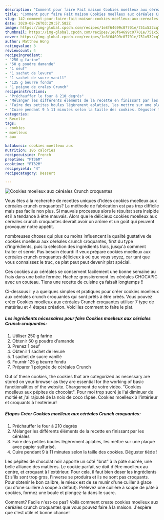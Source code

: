 ```yaml
---
description: "Comment pour faire Fait maison Cookies moelleux aux céréales Crunch croquantes"
title: "Comment pour faire Fait maison Cookies moelleux aux céréales Crunch croquantes"
slug: 142-comment-pour-faire-fait-maison-cookies-moelleux-aux-cereales-crunch-croquantes
date: 2020-08-26T03:29:57.582Z
image: https://img-global.cpcdn.com/recipes/1e8f64699c07701e/751x532cq70/cookies-moelleux-aux-cereales-crunch-croquantes-photo-principale-de-la-recette.jpg
thumbnail: https://img-global.cpcdn.com/recipes/1e8f64699c07701e/751x532cq70/cookies-moelleux-aux-cereales-crunch-croquantes-photo-principale-de-la-recette.jpg
cover: https://img-global.cpcdn.com/recipes/1e8f64699c07701e/751x532cq70/cookies-moelleux-aux-cereales-crunch-croquantes-photo-principale-de-la-recette.jpg
author: Matthew Wong
ratingvalue: 3
reviewcount: 4
recipeingredient:
- "250 g farine"
- "50 g poudre damande"
- "1 oeuf"
- "1 sachet de levure"
- "1 sachet de sucre vanill"
- "125 g beurre fondu"
- "1 poigne de crales Crunch"
recipeinstructions:
- "Préchauffer le four à 210 degrés"
- "Mélanger les différents éléments de la recette en finissant par les céréales"
- "Faire des petites boules légèrement aplaties, les mettre sur une plaque avec papier sulfurisé."
- "Cuire pendant 9 à 11 minutes selon la taille des cookies. Déguster tiède !"
categories:
- Recette
tags:
- cookies
- moelleux
- aux

katakunci: cookies moelleux aux 
nutrition: 186 calories
recipecuisine: French
preptime: "PT36M"
cooktime: "PT32M"
recipeyield: "4"
recipecategory: Dessert

---
```



![Cookies moelleux aux céréales Crunch croquantes](https://img-global.cpcdn.com/recipes/1e8f64699c07701e/751x532cq70/cookies-moelleux-aux-cereales-crunch-croquantes-photo-principale-de-la-recette.jpg)

Vous êtes à la recherche de recettes uniques d'idées cookies moelleux aux céréales crunch croquantes? La méthode de fabrication est pas trop difficile mais pas facile non plus. Si mauvais processus alors le résultat sera insipide et il a tendance à être mauvais. Alors que le délicieux cookies moelleux aux céréales crunch croquantes devrait avoir un arôme et un goût qui peuvent provoquer notre appétit.

nombreuses choses qui plus ou moins influencent la qualité gustative de cookies moelleux aux céréales crunch croquantes, first du type d'ingrédients, puis la sélection des ingrédients frais, jusqu'à comment traiter et servir. Pas besoin étourdi if veux prépare cookies moelleux aux céréales crunch croquantes délicieux à où que vous soyez, car tant que vous connaissez le truc, ce plat peut peut devenir plat spécial.

Ces cookies aux céréales se conservent facilement une bonne semaine au frais dans une boite fermée. Hachez grossièrement les céréales CHOCAPIC avec un couteau. Tiens une recette de cuisine ça faisait longtemps !!


Ci-dessous il y a quelques simples et pratiques pour créer cookies moelleux aux céréales crunch croquantes qui sont prêts à être créés. Vous pouvez créer Cookies moelleux aux céréales Crunch croquantes utiliser 7 type de matériau et 4 étapes création. Voici les comment to faire le plat.

<!--inarticleads1-->

##### Les ingrédients nécessaires pour faire Cookies moelleux aux céréales Crunch croquantes:

1. Utiliser 250 g farine
1. Obtenir 50 g poudre d&#39;amande
1. Prenez 1 oeuf
1. Obtenir 1 sachet de levure
1.  1 sachet de sucre vanillé
1. Fournir 125 g beurre fondu
1. Préparer 1 poignée de céréales Crunch


Out of these cookies, the cookies that are categorized as necessary are stored on your browser as they are essential for the working of basic functionalities of the website. Chargement de votre vidéo. &#34;Cookies moelleux aux pépites de chocolat&#34;. Pour moi trop sucré je l&#39;ai diminuer de moitié et j&#39;ai rajouté de la noix de coco râpée. Cookies moelleux à l&#39;intérieur et croquants à l&#39;extérieur! 

<!--inarticleads2-->

##### Étapes Créer Cookies moelleux aux céréales Crunch croquantes:

1. Préchauffer le four à 210 degrés
1. Mélanger les différents éléments de la recette en finissant par les céréales
1. Faire des petites boules légèrement aplaties, les mettre sur une plaque avec papier sulfurisé.
1. Cuire pendant 9 à 11 minutes selon la taille des cookies. Déguster tiède !


Les pépites de chocolat noir apporte un côté &#34;brut&#34; à la pâte sucrée, une belle alliance des matières. Le cookie parfait se doit d&#39;être moelleux au centre, et croquant à l&#39;extérieur. Pour cela, il faut bien doser les ingrédients Et s&#39;ils sont trop gros, l&#39;inverse se produira et ils ne sont pas croquants. Pour obtenir le bon calibre, le mieux est de se munir d&#39;une cuiller à glace (ou d&#39;une cuillère à soupe à défaut). Prélevez une cuillère à soupe de pâte à cookies, formez une boule et plongez-la dans le sucre. 


Comment? Facile n'est-ce pas? Voilà comment create cookies moelleux aux céréales crunch croquantes que vous pouvez faire à la maison. J'espère que c'est utile et bonne chance!
